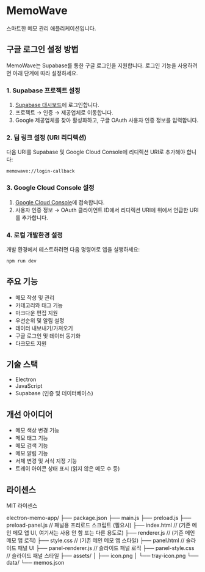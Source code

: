 # MemoWave

스마트한 메모 관리 애플리케이션입니다.

## 구글 로그인 설정 방법

MemoWave는 Supabase를 통한 구글 로그인을 지원합니다. 로그인 기능을 사용하려면 아래 단계에 따라 설정하세요.

### 1. Supabase 프로젝트 설정

1. [Supabase 대시보드](https://app.supabase.io/)에 로그인합니다.
2. 프로젝트 → 인증 → 제공업체로 이동합니다.
3. Google 제공업체를 찾아 활성화하고, 구글 OAuth 사용자 인증 정보를 입력합니다.

### 2. 딥 링크 설정 (URI 리디렉션)

다음 URI를 Supabase 및 Google Cloud Console에 리디렉션 URI로 추가해야 합니다:

```
memowave://login-callback
```

### 3. Google Cloud Console 설정

1. [Google Cloud Console](https://console.cloud.google.com/)에 접속합니다.
2. 사용자 인증 정보 → OAuth 클라이언트 ID에서 리디렉션 URI에 위에서 언급한 URI를 추가합니다.

### 4. 로컬 개발환경 설정

개발 환경에서 테스트하려면 다음 명령어로 앱을 실행하세요:

```bash
npm run dev
```

## 주요 기능

- 메모 작성 및 관리
- 카테고리와 태그 기능
- 마크다운 편집 지원
- 우선순위 및 알림 설정
- 데이터 내보내기/가져오기
- 구글 로그인 및 데이터 동기화
- 다크모드 지원

## 기술 스택

- Electron
- JavaScript
- Supabase (인증 및 데이터베이스)

## 개선 아이디어

- 메모 색상 변경 기능
- 메모 태그 기능
- 메모 검색 기능
- 메모 알림 기능
- 서체 변경 및 서식 지정 기능
- 트레이 아이콘 상태 표시 (읽지 않은 메모 수 등)

## 라이센스

MIT 라이센스 


electron-memo-app/
├── package.json
├── main.js
├── preload.js
├── preload-panel.js   // 패널용 프리로드 스크립트 (필요시)
├── index.html         // (기존 메인 메모 앱 UI, 여기서는 사용 안 함 또는 다른 용도로)
├── renderer.js        // (기존 메인 메모 앱 로직)
├── style.css          // (기존 메인 메모 앱 스타일)
├── panel.html         // 슬라이드 패널 UI
├── panel-renderer.js  // 슬라이드 패널 로직
├── panel-style.css    // 슬라이드 패널 스타일
├── assets/
│   ├── icon.png
│   └── tray-icon.png
└── data/
    └── memos.json